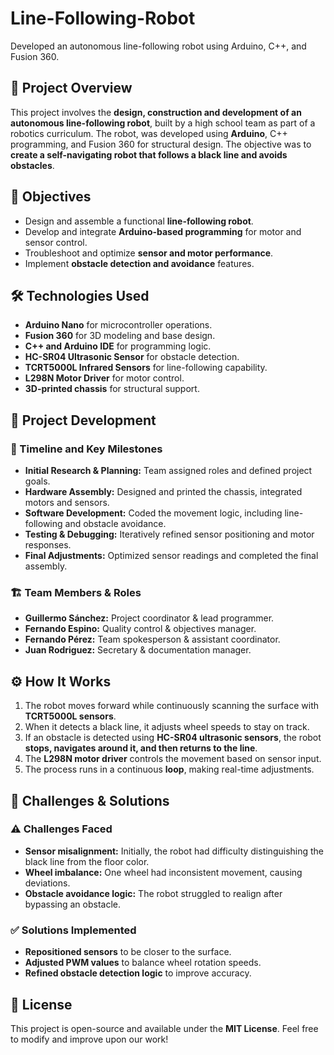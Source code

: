 # Line-Following-Robot
Developed an autonomous line-following robot using Arduino, C++, and Fusion 360.
## 📌 Project Overview  
This project involves the **design, construction and development of an autonomous line-following robot**, built by a high school team as part of a robotics curriculum. The robot, was developed using **Arduino**, C++ programming, and Fusion 360 for structural design. The objective was to **create a self-navigating robot that follows a black line and avoids obstacles**.

## 🎯 Objectives  
- Design and assemble a functional **line-following robot**.  
- Develop and integrate **Arduino-based programming** for motor and sensor control.  
- Troubleshoot and optimize **sensor and motor performance**.  
- Implement **obstacle detection and avoidance** features.  
## 🛠 Technologies Used  
- **Arduino Nano** for microcontroller operations.  
- **Fusion 360** for 3D modeling and base design.  
- **C++ and Arduino IDE** for programming logic.  
- **HC-SR04 Ultrasonic Sensor** for obstacle detection.  
- **TCRT5000L Infrared Sensors** for line-following capability.  
- **L298N Motor Driver** for motor control.  
- **3D-printed chassis** for structural support.  

## 📜 Project Development  
### 📅 Timeline and Key Milestones  
- **Initial Research & Planning:** Team assigned roles and defined project goals.  
- **Hardware Assembly:** Designed and printed the chassis, integrated motors and sensors.  
- **Software Development:** Coded the movement logic, including line-following and obstacle avoidance.  
- **Testing & Debugging:** Iteratively refined sensor positioning and motor responses.  
- **Final Adjustments:** Optimized sensor readings and completed the final assembly.  

### 🏗 Team Members & Roles  
- **Guillermo Sánchez:** Project coordinator & lead programmer.  
- **Fernando Espino:** Quality control & objectives manager.  
- **Fernando Pérez:** Team spokesperson & assistant coordinator.  
- **Juan Rodriguez:** Secretary & documentation manager.  

## ⚙️ How It Works  
1. The robot moves forward while continuously scanning the surface with **TCRT5000L sensors**.  
2. When it detects a black line, it adjusts wheel speeds to stay on track.  
3. If an obstacle is detected using **HC-SR04 ultrasonic sensors**, the robot **stops, navigates around it, and then returns to the line**.  
4. The **L298N motor driver** controls the movement based on sensor input.  
5. The process runs in a continuous **loop**, making real-time adjustments.  

## 🔬 Challenges & Solutions  
### ⚠️ Challenges Faced  
- **Sensor misalignment:** Initially, the robot had difficulty distinguishing the black line from the floor color.  
- **Wheel imbalance:** One wheel had inconsistent movement, causing deviations.  
- **Obstacle avoidance logic:** The robot struggled to realign after bypassing an obstacle.  

### ✅ Solutions Implemented  
- **Repositioned sensors** to be closer to the surface.  
- **Adjusted PWM values** to balance wheel rotation speeds.  
- **Refined obstacle detection logic** to improve accuracy.

## 📜 License  
This project is open-source and available under the **MIT License**. Feel free to modify and improve upon our work!  
